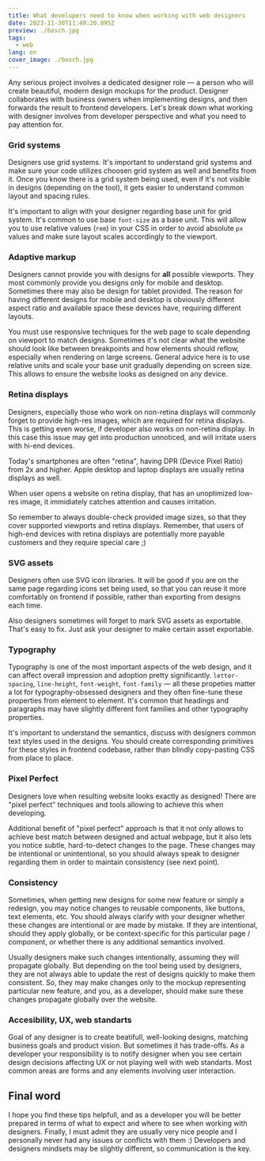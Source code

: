 ```yaml
---
title: What developers need to know when working with web designers
date: 2023-11-30T11:49:20.095Z
preview: ./bosch.jpg
tags:
  - web
lang: en
cover_image: ./bosch.jpg
---
```


Any serious project involves a dedicated designer role — a person who will create beautiful, modern design mockups for the product. Designer collaborates with business owners when implementing designs, and then forwards the result to frontend developers. Let's break down what working with designer involves from developer perspective and what you need to pay attention for.

### Grid systems

Designers use grid systems. It's important to understand grid systems and make sure your code utilizes choosen grid system as well and benefits from it. Once you know there is a grid system being used, even if it's not visible in designs (depending on the tool), it gets easier to understand common layout and spacing rules.

It's important to align with your designer regarding base unit for grid system. It's common to use base `font-size` as a base unit. This will allow you to use relative values (`rem`) in your CSS in order to avoid absolute `px` values and make sure layout scales accordingly to the viewport.

### Adaptive markup

Designers cannot provide you with designs for **all** possible viewports. They most commonly provide you designs only for mobile and desktop. Sometimes there may also be design for tablet provided. The reason for having different designs for mobile and desktop is obviously different aspect ratio and available space these devices have, requiring different layouts.

You must use responsive techniques for the web page to scale depending on viewport to match designs. Sometimes it's not clear what the website should look like between breakpoints and how elements should reflow, especially when rendering on large screens. General advice here is to use relative units and scale your base unit gradually depending on screen size. This allows to ensure the website looks as designed on any device.

### Retina displays

Designers, especially those who work on non-retina displays will commonly forget to provide high-res images, which are required for retina displays. This is getting even worse, if developer also works on non-retina display. In this case this issue may get into production unnoticed, and will irritate users with hi-end devices.

Today's smartphones are often "retina", having DPR (Device Pixel Ratio) from 2x and higher. Apple desktop and laptop displays are usually retina displays as well.

When user opens a website on retina display, that has an unoptimized low-res image, it immidiately catches attention and causes irritation.

So remember to always double-check provided image sizes, so that they cover supported viewports and retina displays. Remember, that users of high-end devices with retina displays are potentially more payable customers and they require special care ;)

### SVG assets

Designers often use SVG icon libraries. It will be good if you are on the same page regarding icons set being used, so that you can reuse it more comfortably on frontend if possible, rather than exporting from designs each time.

Also designers sometimes will forget to mark SVG assets as exportable. That's easy to fix. Just ask your designer to make certain asset exportable.

### Typography

Typography is one of the most important aspects of the web design, and it can affect overall impression and adoption pretty significantly. `letter-spacing`, `line-height`, `font-weight`, `font-family` — all these propeties matter a lot for typography-obsessed designers and they often fine-tune these properties from element to element. It's common that headings and paragraphs may have slightly different font families and other typography properties.

It's important to understand the semantics, discuss with designers common text styles used in the designs. You should create corresponding primitives for these styles in frontend codebase, rather than blindly copy-pasting CSS from place to place.

### Pixel Perfect

Designers love when resulting website looks exactly as designed! There are "pixel perfect" techniques and tools allowing to achieve this when developing.

Additional benefit of "pixel perfect" approach is that it not only allows to achieve best match between designed and actual webpage, but it also lets you notice subtle, hard-to-detect changes to the page.
These changes may be intentional or unintentional, so you should always speak to designer regarding them in order to maintain consistency (see next point).

### Consistency

Sometimes, when getting new designs for some new feature or simply a redesign, you may notice changes to reusable components, like buttons, text elements, etc. You should always clarify with your designer whether these changes are intentional or are made by mistake. If they are intentional, should they apply globally, or be context-specific for this particular page / component, or whether there is any additional semantics involved.

Usually designers make such changes intentionally, assuming they will propagate globally. But depending on the tool being used by designers, they are not always able to update the rest of designs quickly to make them consistent. So, they may make changes only to the mockup representing particular new feature, and you, as a developer, should make sure these changes propagate globally over the website.

### Accesibility, UX, web standarts

Goal of any designer is to create beatifull, well-looking designs, matching business goals and product vision. But sometimes it has trade-offs. As a developer your responsibility is to notify designer when you see certain design decisions affecting UX or not playing well with web standarts. Most common areas are forms and any elements involving user interaction.

## Final word

I hope you find these tips helpfull, and as a developer you will be better prepared in terms of what to expect and where to see when working with designers. Finally, I must admit they are usually very nice people and I personally never had any issues or conflicts with them :) Developers and designers mindsets may be slightly different, so communication is the key.
